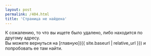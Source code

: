 ```yaml
---
layout: post
permalink: /404.html
title: 'Страница не найдена'
---
```


К сожалению, то что вы ищете было удалено, либо находится по другому адресу.   
Вы можете вернуться на [главную]({{ site.baseurl | relative_url }}) и попробовать ее там найти.
